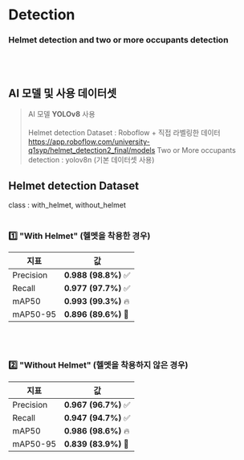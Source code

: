 # Detection
### Helmet detection and two or more occupants detection 
</br></br>

## AI 모델 및 사용 데이터셋
> AI 모델
> **YOLOv8** 사용
</br></br>
> Helmet detection Dataset : Roboflow + 직접 라벨링한 데이터
> https://app.roboflow.com/university-q1syp/helmet_detection2_final/models
> Two or More occupants detection : yolov8n (기본 데이터셋 사용)

## Helmet detection Dataset
class : with_helmet, without_helmet
<br><br>

### 1️⃣ "With Helmet" (헬멧을 착용한 경우)
| 지표        | 값          |
|------------|------------|
| Precision  | **0.988 (98.8%)** ✅ |
| Recall     | **0.977 (97.7%)** ✅ |
| mAP50      | **0.993 (99.3%)** 🔥 |
| mAP50-95   | **0.896 (89.6%)** 🎯 |
<br><br>

### 2️⃣ "Without Helmet" (헬멧을 착용하지 않은 경우)
| 지표        | 값          |
|------------|------------|
| Precision  | **0.967 (96.7%)** ✅ |
| Recall     | **0.947 (94.7%)** ✅ |
| mAP50      | **0.986 (98.6%)** 🔥 |
| mAP50-95   | **0.839 (83.9%)** 🎯 |
<br><br>
